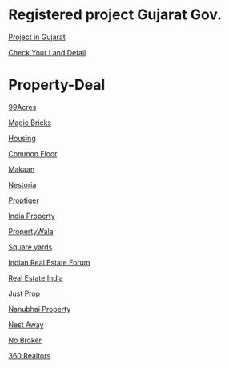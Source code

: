 # Registered project Gujarat Gov.

<a href="https://gujrera.gujarat.gov.in/registeredProjectList?offset=0&maxResults=15">Project in Gujarat</a>

<a href="https://anyror.gujarat.gov.in/">Check Your Land Detail</a>

# Property-Deal

<a href="https://www.99acres.com/">99Acres</a>

<a href="http://www.magicbricks.com/">Magic Bricks</a>

<a href="https://housing.com/in/buy/real-estate-surat">Housing</a>

<a href="https://www.commonfloor.com/">Common Floor</a>

<a href="https://www.makaan.com/">Makaan</a>

<a href="https://www.nestoria.in/">Nestoria</a>

<a href="https://www.proptiger.com/">Proptiger</a>

<a href="https://www.indiaproperty.com/">India Property</a>

<a href="https://www.propertywala.com/">PropertyWala</a>

<a href="https://www.squareyards.com/">Square yards</a>

<a href="https://www.indianrealestateforum.com/">Indian Real Estate Forum</a>

<a href="https://www.realestateindia.com/">Real Estate India</a>

<a href="http://www.justprop.com/">Just Prop</a>

<a href="http://www.nanubhaiproperty.com/">Nanubhai Property</a>

<a href="https://www.nestaway.com/">Nest Away</a>

<a href="https://www.nobroker.in/">No Broker</a>

<a href="https://www.360realtors.com/">360 Realtors</a>
